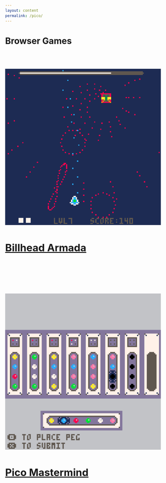 ```yaml
---
layout: content
permalink: /pico/
---
```


<h1>Browser Games<h1/>
<br>
<a href="/assets/browser_games/billhead_armada/index.html">
	<img src="/assets/img/posts/thumbnails/billhead.png">
	<h3>Billhead Armada</h3>
</a>
	
<br><br>
	
<a href="/assets/browser_games/mastermind/mastermind.html">
	<img src="/assets/img/posts/thumbnails/pico-mastermind.png">
	<h3>Pico Mastermind</h3>
</a>


